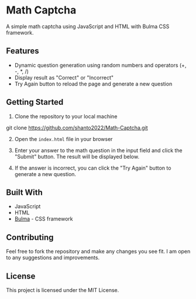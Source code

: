 # Math Captcha

A simple math captcha using JavaScript and HTML with Bulma CSS framework.

## Features
- Dynamic question generation using random numbers and operators (+, -, *, /)
- Display result as "Correct" or "Incorrect"
- Try Again button to reload the page and generate a new question

## Getting Started
1. Clone the repository to your local machine

git clone https://github.com/shanto2022/Math-Captcha.git


2. Open the `index.html` file in your browser

3. Enter your answer to the math question in the input field and click the "Submit" button. The result will be displayed below.

4. If the answer is incorrect, you can click the "Try Again" button to generate a new question.

## Built With
- JavaScript
- HTML
- [Bulma](https://bulma.io/) - CSS framework

## Contributing
Feel free to fork the repository and make any changes you see fit. I am open to any suggestions and improvements.

## License
This project is licensed under the MIT License.
